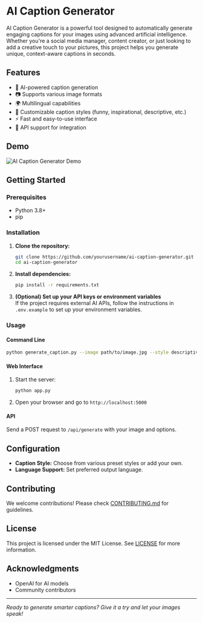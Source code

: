 # AI Caption Generator

AI Caption Generator is a powerful tool designed to automatically generate engaging captions for your images using advanced artificial intelligence. Whether you're a social media manager, content creator, or just looking to add a creative touch to your pictures, this project helps you generate unique, context-aware captions in seconds.

## Features

- 🧠 AI-powered caption generation
- 📷 Supports various image formats
- 🌍 Multilingual capabilities
- 🎨 Customizable caption styles (funny, inspirational, descriptive, etc.)
- ⚡ Fast and easy-to-use interface
- 🔗 API support for integration

## Demo

![AI Caption Generator Demo](demo/demo.gif)

## Getting Started

### Prerequisites

- Python 3.8+
- pip

### Installation

1. **Clone the repository:**
   ```bash
   git clone https://github.com/yourusername/ai-caption-generator.git
   cd ai-caption-generator
   ```

2. **Install dependencies:**
   ```bash
   pip install -r requirements.txt
   ```

3. **(Optional) Set up your API keys or environment variables**  
   If the project requires external AI APIs, follow the instructions in `.env.example` to set up your environment variables.

### Usage

#### Command Line

```bash
python generate_caption.py --image path/to/image.jpg --style descriptive
```

#### Web Interface

1. Start the server:
   ```bash
   python app.py
   ```
2. Open your browser and go to `http://localhost:5000`

#### API

Send a POST request to `/api/generate` with your image and options.

## Configuration

- **Caption Style:** Choose from various preset styles or add your own.
- **Language Support:** Set preferred output language.

## Contributing

We welcome contributions! Please check [CONTRIBUTING.md](CONTRIBUTING.md) for guidelines.

## License

This project is licensed under the MIT License. See [LICENSE](LICENSE) for more information.

## Acknowledgments

- OpenAI for AI models
- Community contributors

---

*Ready to generate smarter captions? Give it a try and let your images speak!*
